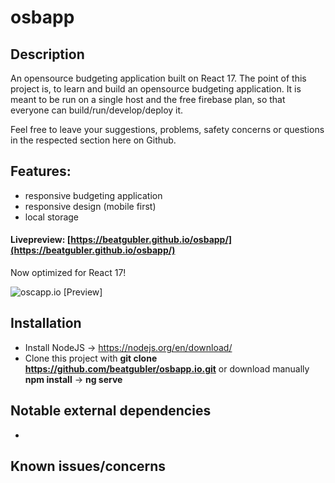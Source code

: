 # osbapp

## Description
An opensource budgeting application built on React 17.
The point of this project is, to learn and build an opensource budgeting application.
It is meant to be run on a single host and the free firebase plan, so that  everyone can build/run/develop/deploy it.

Feel free to leave your suggestions, problems, safety concerns or questions in the respected section here on Github.

## Features:
* responsive budgeting application
* responsive design (mobile first)
* local storage

#### Livepreview: [https://beatgubler.github.io/osbapp/](https://beatgubler.github.io/osbapp/)
Now optimized for React 17!

![oscapp.io [Preview]](https://i.imgur.com/5aglXqM.png)

## Installation
* Install NodeJS -> https://nodejs.org/en/download/
* Clone this project with **git clone https://github.com/beatgubler/osbapp.io.git** or download manually
**npm install** -> **ng serve**


## Notable external dependencies
* 


## Known issues/concerns
